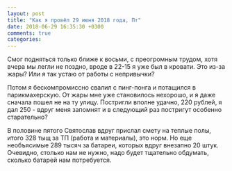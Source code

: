 ```yaml
---
layout: post
title: "Как я провёл 29 июня 2018 года, Пт"
date: 2018-06-29 16:35:30 +0300
comments: true
categories: 
---
```

Смог подняться только ближе к восьми, с преогромным трудом, хотя вчера мы легли не поздно, вроде в 22-15 я уже был в кровати. Это из-за жары? Или я так устаю от работы с непривычки?


Потом я бескомпромиссно свалил с пинг-понга и потащился в парикмахерскую. От жары мне уже становилось нехорошо, и я даже сначала пошел не на ту улицу. Постригли вполне удачно, 220 рублей, я дал 250 - вдруг меня запомнят и в следующий раз постригут особенно старательно?



В половине пятого Святослав вдруг прислал смету на теплые полы, итого 328 тыщ за ТП (работа и  материалы), это норм. Но еще необъясимые 289 тысяч за батареи, которых вдруг внезапно 20 штук. Очевидно, столько нам не нужно, надо будет тщательно обдумать, сколько батарей нам потребуется.